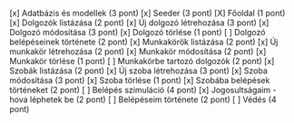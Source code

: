 [x] Adatbázis és modellek (3 pont)
[x] Seeder (3 pont)
[X] Főoldal (1 pont)
[x] Dolgozók listázása (2 pont)
[x] Új dolgozó létrehozása (3 pont)
[x] Dolgozó módosítása (3 pont)
[x] Dolgozó törlése (1 pont)
[ ] Dolgozó belépéseinek története (2 pont)
[x] Munkakörök listázása (2 pont)
[x] Új munkakör létrehozása (2 pont)
[x] Munkakör módosítása (2 pont)
[x] Munkakör törlése (1 pont)
[ ] Munkakörbe tartozó dolgozók (2 pont)
[x] Szobák listázása (2 pont)
[x] Új szoba létrehozása (3 pont)
[x] Szoba módosítása (3 pont)
[x] Szoba törlése (1 pont)
[x] Szobába belépések történeket (2 pont)
[ ] Belépés szimuláció (4 pont)
[x] Jogosultságaim - hova léphetek be (2 pont)
[ ] Belépéseim története (2 pont)
[ ] Védés (4 pont)
